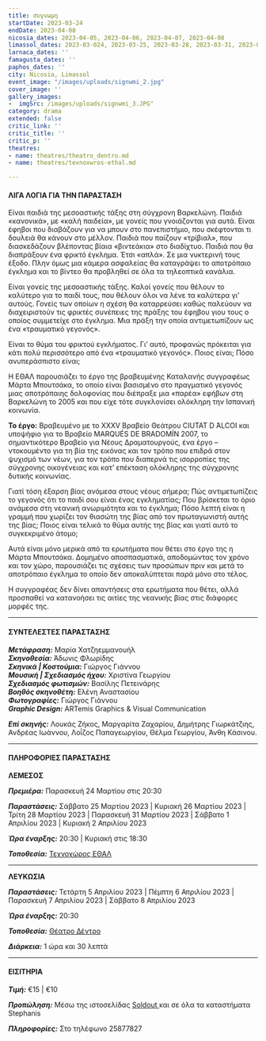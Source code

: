 ```yaml
---
title: συγνωμη
startDate: 2023-03-24
endDate: 2023-04-08
nicosia_dates: 2023-04-05, 2023-04-06, 2023-04-07, 2023-04-08
limassol_dates: 2023-03-024, 2023-03-25, 2023-03-28, 2023-03-31, 2023-03-26, 2023-04-02
larnaca_dates: ''
famagusta_dates: ''
paphos_dates: ''
city: Nicosia, Limassol
event_image: "/images/uploads/signwmi_2.jpg"
cover_image: ''
gallery_images:
-  imgSrc: /images/uploads/signwmi_3.JPG"
category: drama
extended: false
critic_link: ''
critic_title: ''
critic_p: ''
theatres:
- name: theatres/theatro_dentro.md
- name: theatres/texnoxwros-ethal.md

---
```

#### ΛΙΓΑ ΛΟΓΙΑ ΓΙΑ ΤΗΝ ΠΑΡΑΣΤΑΣΗ

Είναι παιδιά της μεσοαστικής τάξης στη σύγχρονη Βαρκελώνη. Παιδιά «κανονικά», με «καλή παιδεία», με γονείς που γνοιάζονται για αυτά. Είναι έφηβοι που διαβάζουν για να μπουν στο πανεπιστήμιο, που σκέφτονται τι δουλειά θα κάνουν στο μέλλον. Παιδιά που παίζουν «τρίβιαλ», που διασκεδάζουν βλέποντας βίαια «βιντεάκια» στο διαδίχτυο. Παιδιά που θα διαπράξουν ένα φρικτό έγκλημα. Έτσι «απλά». Σε μια νυκτερινή τους έξοδο. Πλην όμως μια κάμερα ασφαλείας θα καταγράψει το αποτρόπαιο έγκλημα και το βίντεο θα προβληθεί σε όλα τα τηλεοπτικά κανάλια.

Είναι γονείς της μεσοαστικής τάξης. Καλοί γονείς που θέλουν το καλύτερο για το παιδί τους, που θέλουν όλοι να λένε τα καλύτερα γι’ αυτούς. Γονείς των οποίων η σχέση θα καταρρεύσει καθώς παλεύουν να διαχειριστούν τις φρικτές συνέπειες της πράξης του έφηβου γιου τους ο οποίος συμμετείχε στο έγκλημα. Μια πράξη την οποία αντιμετωπίζουν ως ένα «τραυματικό γεγονός».

Είναι το θύμα του φρικτού εγκλήματος. Γι’ αυτό, προφανώς πρόκειται για κάτι πολύ περισσότερο από ένα «τραυματικό γεγονός». Ποιος είναι; Πόσο ανυπεράσπιστο είναι;

Η ΕΘΑΛ παρουσιάζει το έργο της βραβευμένης Καταλανής συγγραφέως Μάρτα Μπουτσάκα, το οποίο είναι βασισμένο στο πραγματικό γεγονός μιας αποτρόπαιης δολοφονίας που διέπραξε μια «παρέα» εφήβων στη Βαρκελώνη το 2005 και που είχε τότε συγκλονίσει ολόκληρη την Ισπανική κοινωνία.

**Το έργο:** Βραβευμένο με το XXXV Βραβείο Θεάτρου CIUTAT D ́ALCOI και υποψήφιο για το Βραβείο MARQUÉS DE BRADOMÍN 2007, το σημαντικότερο Βραβείο για Νέους Δραματουργούς, ένα έργο – ντοκουμέντο για τη βία της εικόνας και τον τρόπο που επιδρά στον ψυχισμό των νέων, για τον τρόπο που διαπερνά τις ισορροπίες της σύγχρονης οικογένειας και κατ’ επέκταση ολόκληρης της σύγχρονης δυτικής κοινωνίας.

Γιατί τόση έξαρση βίας ανάμεσα στους νέους σήμερα; Πώς αντιμετωπίζεις το γεγονός ότι το παιδί σου είναι ένας εγκληματίας; Που βρίσκεται το όριο ανάμεσα στη νεανική ανωριμότητα και το έγκλημα; Πόσο λεπτή είναι η γραμμή που χωρίζει τον θιασώτη της βίας από τον πρωταγωνιστή αυτής της βίας; Ποιος είναι τελικά το θύμα αυτής της βίας και γιατί αυτό το συγκεκριμένο άτομο;

Αυτά είναι μόνο μερικά από τα ερωτήματα που θέτει στο έργο της η Μάρτα Μπουτσάκα. Δομημένο αποσπασματικά, αποδομώντας τον χρόνο και τον χώρο, παρουσιάζει τις σχέσεις των προσώπων πριν και μετά το αποτρόπαιο έγκλημα το οποίο δεν αποκαλύπτεται παρά μόνο στο τέλος.

Η συγγραφέας δεν δίνει απαντήσεις στα ερωτήματα που θέτει, αλλά προσπαθεί να κατανοήσει τις αιτίες της νεανικής βίας στις διάφορες μορφές της.

***

#### ΣΥΝΤΕΛΕΣΤΕΣ ΠΑΡΑΣΤΑΣΗΣ

**_Μετάφραση:_** Μαρία Χατζηεμμανουήλ  
**_Σκηνοθεσία:_** Άδωνις Φλωρίδης  
**_Σκηνικά | Κοστούμια:_** Γιώργος Γιάννου  
**_Μουσική | Σχεδιασμός ήχου:_** Χριστίνα Γεωργίου  
**_Σχεδιασμός φωτισμών:_** Βασίλης Πετεινάρης  
**_Βοηθός σκηνοθέτη:_** Ελένη Αναστασίου  
**_Φωτογραφίες:_** Γιώργος Γιάννου  
**_Graphic Design:_** ARTemis Graphics & Visual Communication

**_Επί σκηνής:_** Λουκάς Ζήκος, Μαργαρίτα Ζαχαρίου, Δημήτρης Γιωρκάτζιης, Ανδρέας Ιωάννου, Λοΐζος Παπαγεωργίου, Θέλμα Γεωργίου, Άνθη Κάσινου.

***

#### ΠΛΗΡΟΦΟΡΙΕΣ ΠΑΡΑΣΤΑΣΗΣ

**ΛΕΜΕΣΟΣ**

**_Πρεμιέρα:_** Παρασκευή 24 Μαρτίου στις 20:30

**_Παραστάσεις:_** Σάββατο 25 Μαρτίου 2023 | Κυριακή 26 Μαρτίου 2023 | Τρίτη 28 Μαρτίου 2023 | Παρασκευή 31 Μαρτίου 2023 | Σάββατο 1 Απριλίου 2023 | Κυριακή 2 Απριλίου 2023

**_Ώρα έναρξης:_** 20:30 | Κυριακή στις 18:30

**_Τοποθεσία:_** [Τεχνοχώρος ΕΘΑΛ](?#map)

***

**ΛΕΥΚΩΣΙΑ**

**_Παραστάσεις:_** Τετάρτη 5 Απριλίου 2023 | Πέμπτη 6 Απριλίου 2023 | Παρασκευή 7 Απριλίου 2023 | Σάββατο 8 Απριλίου 2023

**_Ώρα έναρξης:_** 20:30

**_Τοποθεσία:_** [Θέατρο Δέντρο](?#map)

**_Διάρκεια:_** 1 ώρα και 30 λεπτά

***

#### ΕΙΣΙΤΗΡΙΑ

**_Τιμή:_** €15 | €10

**_Προπώληση:_** Μέσω της ιστοσελίδας [Soldout ](https://www.soldoutticketbox.com/signomi-ethal-2023/?lang=en)και σε όλα τα καταστήματα Stephanis

**_Πληροφορίες:_** Στο τηλέφωνο 25877827